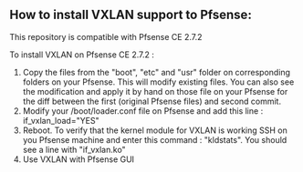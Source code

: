 How to install VXLAN support to Pfsense:
----------------------------------------
This repository is compatible with Pfsense CE 2.7.2

To install VXLAN on Pfsense CE 2.7.2 :
1) Copy the files from the "boot", "etc" and "usr" folder on corresponding folders on your Pfsense. This will modify existing files. You can also see the modification and apply it by hand on those file on your Pfsense for the diff between the first (original Pfsense files) and second commit.
2) Modify your /boot/loader.conf file on Pfsense and add this line :
if_vxlan_load="YES"
3) Reboot. To verify that the kernel module for VXLAN is working SSH on you Pfsense machine and enter this command : "kldstats". You should see a line with "if_vxlan.ko"
4) Use VXLAN with Pfsense GUI
